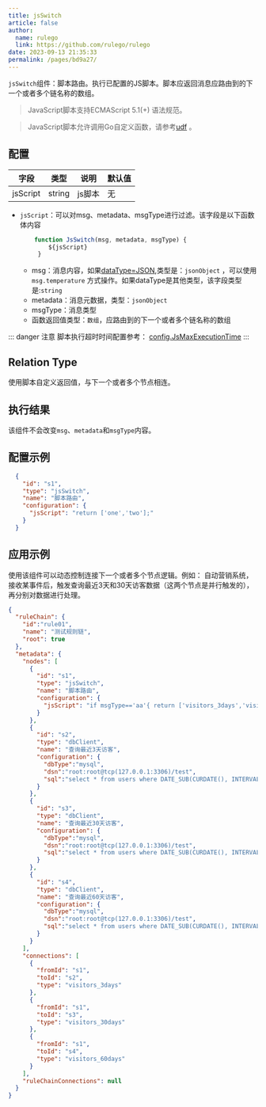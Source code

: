 ```yaml
---
title: jsSwitch
article: false
author: 
  name: rulego
  link: https://github.com/rulego/rulego
date: 2023-09-13 21:35:33
permalink: /pages/bd9a27/
---
```


`jsSwitch`组件：脚本路由。执行已配置的JS脚本。脚本应返回消息应路由到的下一个或者多个链名称的数组。

> JavaScript脚本支持ECMAScript 5.1(+) 语法规范。

> JavaScript脚本允许调用Go自定义函数，请参考[udf](/pages/d59341/#udf) 。

## 配置

| 字段 | 类型     | 说明   | 默认值 |
|----|--------|------|--------|
| jsScript   | string | js脚本 | 无|

- `jsScript`：可以对msg、metadata、msgType进行过滤。该字段是以下函数体内容

  ```javascript
      function JsSwitch(msg, metadata, msgType) { 
          ${jsScript} 
       }
  ```
  - msg：消息内容，如果[dataType=JSON](/pages/8ee82f/),类型是：`jsonObject` ，可以使用`msg.temperature` 方式操作。如果dataType是其他类型，该字段类型是:`string`
  - metadata：消息元数据，类型：`jsonObject`
  - msgType：消息类型
  - 函数返回值类型：`数组`，应路由到的下一个或者多个链名称的数组

::: danger 注意
脚本执行超时时间配置参考： [config.JsMaxExecutionTime](/pages/d59341/#JsMaxExecutionTime)
:::

## Relation Type

使用脚本自定义返回值，与下一个或者多个节点相连。

## 执行结果

该组件不会改变`msg`、`metadata`和`msgType`内容。

## 配置示例

```json
  {
    "id": "s1",
    "type": "jsSwitch",
    "name": "脚本路由",
    "configuration": {
      "jsScript": "return ['one','two'];"
    }
  }
```

## 应用示例
使用该组件可以动态控制连接下一个或者多个节点逻辑。例如： 自动营销系统，接收某事件后，触发查询最近3天和30天访客数据（这两个节点是并行触发的），再分别对数据进行处理。

```json
{
  "ruleChain": {
    "id":"rule01",
    "name": "测试规则链",
    "root": true
  },
  "metadata": {
    "nodes": [
      {
        "id": "s1",
        "type": "jsSwitch",
        "name": "脚本路由",
        "configuration": {
          "jsScript": "if msgType=='aa'{ return ['visitors_3days','visitors_30days'];}else {return ['visitors_3days','visitors_30days','visitors_60days'];}"
        }
      },
      {
        "id": "s2",
        "type": "dbClient",
        "name": "查询最近3天访客",
        "configuration": {
          "dbType":"mysql",
          "dsn":"root:root@tcp(127.0.0.1:3306)/test",
          "sql":"select * from users where DATE_SUB(CURDATE(), INTERVAL 3 DAY)<=visitor_time"
        }
      },
      {
        "id": "s3",
        "type": "dbClient",
        "name": "查询最近30天访客",
        "configuration": {
          "dbType":"mysql",
          "dsn":"root:root@tcp(127.0.0.1:3306)/test",
          "sql":"select * from users where DATE_SUB(CURDATE(), INTERVAL 30 DAY)<=visitor_time"
        }
      },
      {
        "id": "s4",
        "type": "dbClient",
        "name": "查询最近60天访客",
        "configuration": {
          "dbType":"mysql",
          "dsn":"root:root@tcp(127.0.0.1:3306)/test",
          "sql":"select * from users where DATE_SUB(CURDATE(), INTERVAL 60 DAY)<=visitor_time"
        }
      }
    ],
    "connections": [
      {
        "fromId": "s1",
        "toId": "s2",
        "type": "visitors_3days"
      },
      {
        "fromId": "s1",
        "toId": "s3",
        "type": "visitors_30days"
      },
      {
        "fromId": "s1",
        "toId": "s4",
        "type": "visitors_60days"
      }
    ],
    "ruleChainConnections": null
  }
}
```